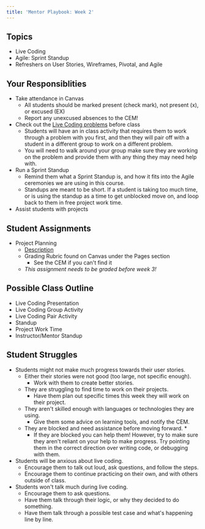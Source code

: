 ```yaml
---
title: 'Mentor Playbook: Week 2'
---
```


## Topics
* Live Coding
* Agile: Sprint Standup
* Refreshers on User Stories, Wireframes, Pivotal, and Agile

## Your Responsiblities
* Take attendance in Canvas
    * All students should be marked present (check mark), not present (x), or excused (EX)
    * Report any unexcused absences to the CEM!
* Check out the [Live Coding problems](https://github.com/LaunchCodeEducation/liftoff-live-coding) before class
    * Students will have an in class activity that requires them to work through a problem with you first, and then they will pair off with a student in a different group to work on a different problem.
    * You will need to walk around your group make sure they are working on the problem and provide them with any thing they may need help with.
* Run a Sprint Standup
    * Remind them what a Sprint Standup is, and how it fits into the Agile ceremonies we are using in this course.
    * Standups are meant to be short. If a student is taking too much time, or is using the standup as a time to get unblocked move on, and loop back to them in free project work time.
* Assist students with projects

## Student Assignments
* Project Planning
    * [Description](../../assignments/project-planning/)
    * Grading Rubric found on Canvas under the Pages section
        * See the CEM if you can't find it
    * *This assignment needs to be graded before week 3!*

## Possible Class Outline
* Live Coding Presentation
* Live Coding Group Activity
* Live Coding Pair Activity
* Standup
* Project Work Time
* Instructor/Mentor Standup

## Student Struggles
* Students might not make much progress towards their user stories.
    * Either their stories were not good (too large, not specific enough).
        * Work with them to create better stories.
    * They are struggling to find time to work on their projects.
        * Have them plan out specific times this week they will work on their project.
    * They aren't skilled enough with languages or technologies they are using.
        * Give them some advice on learning tools, and notify the CEM.
    * They are blocked and need assistance before moving forward.
        *
        * If they are blocked you can help them! However, try to make sure they aren't reliant on your help to make progress. Try pointing them in the correct direction over writing code, or debugging with them.
* Students will be anxious about live coding.
    * Encourage them to talk out loud, ask questions, and follow the steps.
    * Encourage them to continue practicing on their own, and with others outside of class.
* Students won't talk much during live coding.
    * Encourage them to ask questions.
    * Have them talk through their logic, or why they decided to do something.
    * Have them talk through a possible test case and what's happening line by line.